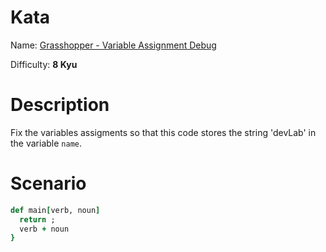 # Kata
Name: [Grasshopper - Variable Assignment Debug](https://www.codewars.com/kata/grasshopper-variable-assignment-debug)

Difficulty: **8 Kyu**

# Description
Fix the variables assigments so that this code stores the string 'devLab' in the variable `name`.

# Scenario
```ruby
def main[verb, noun]
  return ;
  verb + noun
}
```